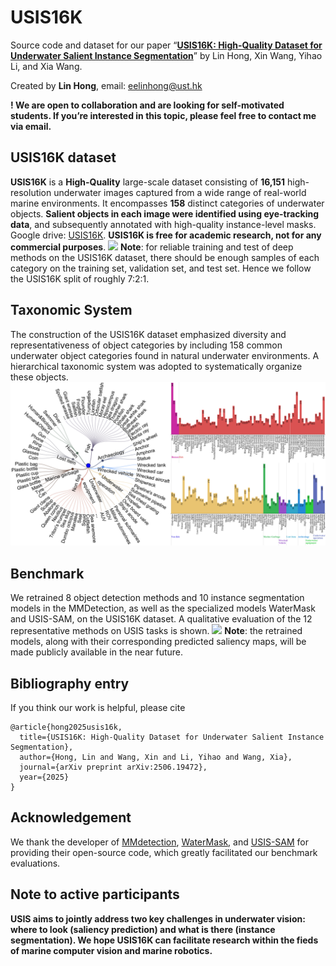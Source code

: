 # USIS16K

Source code and dataset for our paper “**[USIS16K: High-Quality Dataset for Underwater Salient Instance Segmentation](https://arxiv.org/abs/2506.19472)**” by Lin Hong,  Xin Wang, Yihao Li, and Xia Wang. 

Created by **Lin Hong**, email: eelinhong@ust.hk 

**! We are open to collaboration and are looking for self-motivated students. If you’re interested in this topic, please feel free to contact me via email.**

## USIS16K dataset
**USIS16K** is a **High-Quality** large-scale dataset consisting of **16,151**  high-resolution underwater images captured from a wide range of real-world marine environments. It encompasses **158**  distinct categories of underwater objects. 
**Salient objects in each image were identified using eye-tracking data**, and subsequently annotated with high-quality instance-level masks.
Google drive: [USIS16K](https://drive.google.com/file/d/1OPYAsS1ZsR5RsqjJhn4ZXAboa5RHrWXC/view?usp=sharing). **USIS16K is free for academic research, not for any commercial purposes**.
![](USIS16K.png)
**Note**: for reliable training and test of deep methods on the USIS16K dataset, there should be enough samples of each category on the training set, validation set, and test set. Hence we follow the USIS16K split of roughly 7:2:1.
## Taxonomic System
The construction of the USIS16K dataset emphasized diversity and representativeness of object categories by including 158 common underwater object categories found in natural underwater environments. A hierarchical taxonomic system was adopted to systematically organize these objects.
![](category.png)

## Benchmark
We retrained 8 object detection methods and 10 instance segmentation models in the MMDetection, as well as the specialized models WaterMask and USIS-SAM, on the USIS16K dataset. 
A qualitative evaluation of the 12 representative methods on USIS tasks is shown.
![](Compare.png)
**Note**: the retrained models, along with their corresponding predicted saliency maps, will be made publicly available in the near future.

## Bibliography entry
If you think our work is helpful, please cite
```
@article{hong2025usis16k,
  title={USIS16K: High-Quality Dataset for Underwater Salient Instance Segmentation},
  author={Hong, Lin and Wang, Xin and Li, Yihao and Wang, Xia},
  journal={arXiv preprint arXiv:2506.19472},
  year={2025}
}
```

## Acknowledgement
We thank the developer of [MMdetection](https://github.com/open-mmlab/mmdetection), [WaterMask](https://github.com/LiamLian0727/WaterMask), and [USIS-SAM](https://github.com/LiamLian0727/USIS10K) for providing their open-source code, which greatly facilitated our benchmark evaluations.

## Note to active participants

**USIS aims to jointly address two key challenges in underwater vision: where to look (saliency prediction) and what is there (instance segmentation). We hope USIS16K can facilitate research within the fieds of marine computer vision and marine robotics.** 
